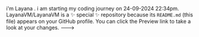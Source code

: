 i'm Layana . i am starting my coding journey on 24-09-2024 22:34pm.
LayanaVM/LayanaVM is a ✨ special ✨ repository because its `README.md` (this file) appears on your GitHub profile.
You can click the Preview link to take a look at your changes.
--->
